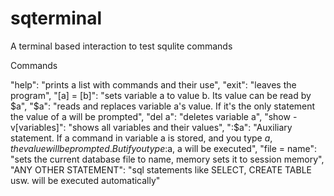 # sqterminal
A terminal based interaction to test squlite commands

Commands

 "help": "prints a list with commands and their use",
        "exit": "leaves the program",
        "[a] = [b]": "sets variable a to value b. Its value can be read by $a",
        "$a": "reads and replaces variable a's value. If it's the only statement the value of a will be prompted",
        "del a": "deletes variable a",
        "show -v[variables]": "shows all variables and their values",
        ":$a": "Auxiliary statement. If a command in variable a is stored, and you type $a, the value will be prompted. But if you type :$a, a will be executed",
        "file = name": "sets the current database file to name, memory sets it to session memory",
        "ANY OTHER STATEMENT": "sql statements like SELECT, CREATE TABLE usw. will be executed automatically"

